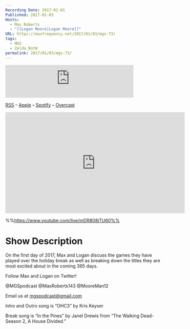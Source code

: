 ```yaml
---
Recording Date: 2017-01-01
Published: 2017-01-03
Hosts:
  - Max Roberts
  - "[[Logan Moore|Logan Moore]]"
URL: https://maxfrequency.net/2017/01/03/mgs-73/
tags:
  - MGS
  - Zelda_BotW
permalink: 2017/01/03/mgs-73/
---
```

<iframe src="https://podcasters.spotify.com/pod/show/millennialgamingspeak/embed/episodes/Episode-73-Our-Most-Anticipated-Games-of-2017-e1adhv3/a-a6ts46r" height="102px" width="400px" frameborder="0" scrolling="no"></iframe>

[RSS](https://anchor.fm/s/74aa3858/podcast/rss) – [Apple](https://podcasts.apple.com/us/podcast/episode-3-gdc-wrap-up/id1000915981?i=1000542222515) – [Spotify](https://open.spotify.com/episode/7wePXT4Bt22LWifVLx3n8y) – [Overcast](https://overcast.fm/+EtIgeWxEU)

<div class=iframe-container>
<iframe width="560" height="315" src="https://www.youtube-nocookie.com/embed/mDR808jTU60?si=GpMnhr0q4EYhKEUv" title="YouTube video player" frameborder="0" allow="accelerometer; autoplay; clipboard-write; encrypted-media; gyroscope; picture-in-picture; web-share" allowfullscreen></iframe>
</div>

%%https://www.youtube.com/live/mDR808jTU60%%

# Show Description

On the first day of 2017, Max and Logan discuss the games they have played over the holiday break as well as breaking down the titles they are most excited about in the coming 365 days.

Follow Max and Logan on Twitter!

@MGSpodcast
@MaxRoberts143
@MooreMan12

Email us at mgspodcast@gmail.com

Intro and Outro song is “OHC3” by Kris Keyser

Break song is “In the Pines” by Janel Drewis from “The Walking Dead- Season 2, A House Divided.”
